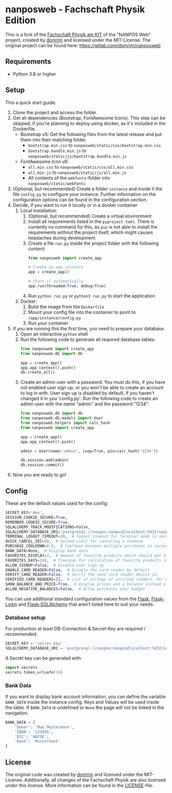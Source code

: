 # nanposweb - Fachschaft Physik Edition

This is a fork of the [Fachschaft Physik am KIT](https://fachschaft.physik.kit.edu) of the "NANPOS Web" project, created 
by [domrim](https://gitlab.com/domrim) and licensed under the MIT-License. The original project can be found here: 
https://gitlab.com/domrim/nanposweb

## Requirements

- Python 3.8 or higher

## Setup

This a quick start guide.

1. Clone the project and access the folder.
2. Get all dependencies (Bootstrap, FontAwesome Icons). This step can be skipped, if you're planning to deploy using 
   docker, as it's included in the Dockerfile.
   - Bootstrap v5: Get the following files from the latest release and put them into their matching folder.
     - `bootstrap.min.css` to `nanposweb/static/css/bootstrap.min.css`
     - `bootstrap.bundle.min.js` to `nanposweb/static/js/bootstrap.bundle.min.js`
   - FontAwesome Icon v6:
     - `all.min.css` to `nanposweb/static/css/all.min.css`
     - `all.min.js` to `nanposweb/static/js/all.min.js`
     - All contents of the `webfonts`-folder into `nanposweb/static/webfonts`
3. (Optional, but recommended) Create a folder `instance` and inside it the file `config.py` to configure your instance.
   Further information on the configuration options can be found in the configuration section.
4. Decide, if you want to run it locally or in a docker container
   1. Local installation:
      1. (Optional, but recommended) Create a virtual environment
      2. Install all requirements listed in the `pyproject.toml`. There is currently no command for this, as `pip` is 
         not able to install the requirements without the project itself, which might causes headaches during 
         development.
      3. Create a file `run.py` inside the project folder with the following content:
         ```python
         from nanposweb import create_app

         # Create an app instance
         app = create_app()

         # Start it automatically
         app.run(threaded=True, debug=True)
         ```
      4. Run `python run.py` or `python3 run.py` to start the application
   2. Docker:
      1. Build the image from the `Dockerfile`
      2. Mount your config file into the container to point to `/app/instance/config.py`
      3. Run your container
5. If you are running this the first time, you need to prepare your database.
   1. Open an interactive `python` shell
   2. Run the following code to generate all required database tables:
      ```python
      from nanposweb import create_app
      from nanposweb.db import db

      app = create_app()
      app.app_context().push()
      db.create_all()
      ```
   3. Create an admin user with a password. You must do this, if you have not enabled user sign up, or you won't be able
      to create an account to log in with. User sign up is disabled by default, if you haven't changed it in you 
      'config.py'. Run the following code to create an admin user with the name "admin" and the password "1234":
      ```python
      from nanposweb.db import db
      from nanposweb.db.models import User
      from nanposweb.helpers import calc_hash
      from nanposweb import create_app

      app = create_app()
      app.app_context().push()

      admin = User(name='admin', isop=True, pin=calc_hash('1234'))

      db.session.add(admin)
      db.session.commit()
      ```
6. Now you are ready to go! 

## Config

These are the default values used for the config:

```python
SECRET_KEY='dev',
SESSION_COOKIE_SECURE=True,
REMEMBER_COOKIE_SECURE=True,
SQLALCHEMY_TRACK_MODIFICATIONS=False,
SQLALCHEMY_DATABASE_URI='postgresql://nanpos:nanpos@localhost:5432/nanpos',
TERMINAL_LOGOUT_TIMEOUT=30,  # logout timeout for Terminal mode in seconds, set to none to disable
QUICK_CANCEL_SEC=60,  # Second-Limit for canceling a revenue
PURCHASE_COOLDOWN=0.0,  # Cooldown between multiple purchases in seconds. If zero, there's no cooldown.
BANK_DATA=None,  # Display bank data
FAVORITES_DISPLAY=3,  # Amount of favorite products which should get highlighted
FAVORITES_DAYS=100,  # Timespan for calculation of favorite products in Days
ALLOW_SIGNUP=False,  # Disable user sign up
ENABLE_CARD_READER=False,  # Disable the card reader by default
VERIFY_CARD_READER=False,  # Verify the send card reader device id
VERIFIED_CARD_READERS=[],  # List of strings of verified readers. Per default are no card readers authorized.
SHOW_BALANCE_AND_PRICE=True,  # Display prices and a balance instead of a count
ALLOW_NEGATIVE_BALANCES=False,  # Allow purchases over budget
```

You can use additional standard configuration values from the [Flask](https://flask.palletsprojects.com/en/2.0.x/), [Flask-Login](https://flask-login.readthedocs.io/en/latest/)
and [Flask-SQLAlchemy](https://flask-sqlalchemy.palletsprojects.com/en/2.x/) that aren't listed here to suit your needs. 

### Database setup

For production at least DB-Connection & Secret-Key are required / recommended:

```python
SECRET_KEY = 'secret-key'
SQLALCHEMY_DATABASE_URI = 'postgresql://nanpos:nanpos@localhost:5432/nanpos'
```

A Secret key can be generated with:

```python
import secrets
secrets.token_urlsafe(16)
```

### Bank Data
If you want to display bank account information, you can define the variable `BANK_DATA` inside the instance config.
Keys and Values will be used inside the table. If `BANK_DATA` is undefined or `None` the page will not be linked in the navigation.
```python
BANK_DATA = {
    'Owner': 'Max Mustermann',
    'IBAN': '123455',
    'BIC': 'ABCDE',
    'Bank': 'Musterbank'
}
```

## License

The original code was created by [domrim](https://gitlab.com/domrim) and licensed under the MIT-License. Additionally,
all changes of the Fachschaft Physik are also licensed under this license. More information can be found in the
[LICENSE](LICENSE)-file.
